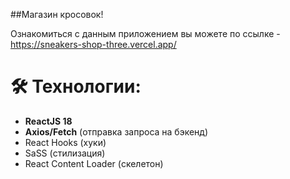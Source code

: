 ##Магазин кросовок!


Ознакомиться с данным приложением вы можете по ссылке - https://sneakers-shop-three.vercel.app/

# 🛠 Технологии:

- **ReactJS 18**
- **Axios/Fetch** (отправка запроса на бэкенд)
- React Hooks (хуки)
- SaSS (стилизация)
- React Content Loader (скелетон)

